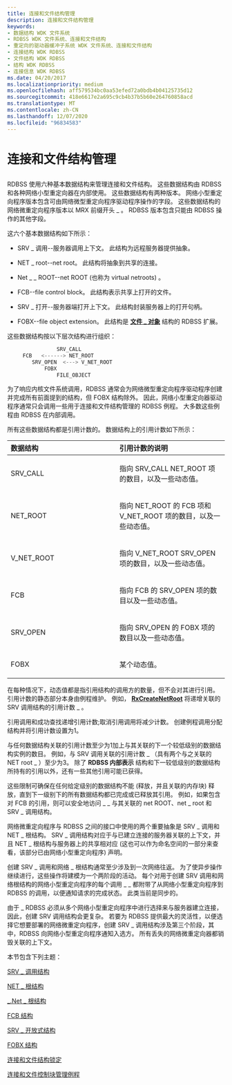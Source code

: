 ```yaml
---
title: 连接和文件结构管理
description: 连接和文件结构管理
keywords:
- 数据结构 WDK 文件系统
- RDBSS WDK 文件系统、连接和文件结构
- 重定向的驱动器缓冲子系统 WDK 文件系统、连接和文件结构
- 连接结构 WDK RDBSS
- 文件结构 WDK RDBSS
- 结构 WDK RDBSS
- 连接信息 WDK RDBSS
ms.date: 04/20/2017
ms.localizationpriority: medium
ms.openlocfilehash: aff579534bc0aa53efed72a0bdb4b04125735d12
ms.sourcegitcommit: 418e6617e2a695c9cb4b37b5b60e264760858acd
ms.translationtype: MT
ms.contentlocale: zh-CN
ms.lasthandoff: 12/07/2020
ms.locfileid: "96834583"
---
```

# <a name="connection-and-file-structure-management"></a>连接和文件结构管理


## <span id="ddk_connection_and_file_structure_management_if"></span><span id="DDK_CONNECTION_AND_FILE_STRUCTURE_MANAGEMENT_IF"></span>


RDBSS 使用六种基本数据结构来管理连接和文件结构。 这些数据结构由 RDBSS 和各种网络小型重定向器在内部使用。 这些数据结构有两种版本。 网络小型重定向程序版本包含可由网络微型重定向程序驱动程序操作的字段。 这些数据结构的网络微重定向程序版本以 MRX 前缀开头 \_ 。 RDBSS 版本包含只能由 RDBSS 操作的其他字段。

这六个基本数据结构如下所示：

-   SRV \_ 调用--服务器调用上下文。 此结构为远程服务器提供抽象。

-   NET \_ root--net root。 此结构将抽象到共享的连接。

-   Net \_ \_ ROOT--net ROOT (也称为 virtual netroots) 。

-   FCB--file control block。 此结构表示共享上打开的文件。

-   SRV \_ 打开--服务器端打开上下文。 此结构封装服务器上的打开句柄。

-   FOBX--file object extension。 此结构是 [**文件 \_ 对象**](/windows-hardware/drivers/ddi/wdm/ns-wdm-_file_object) 结构的 RDBSS 扩展。

这些数据结构按以下层次结构进行组织：

```cpp
                SRV_CALL 
     FCB   <------> NET_ROOT
        SRV_OPEN  <---> V_NET_ROOT
            FOBX
                FILE_OBJECT
```

为了响应内核文件系统调用，RDBSS 通常会为网络微型重定向程序驱动程序创建并完成所有前面提到的结构，但 FOBX 结构除外。 因此，网络小型重定向器驱动程序通常只会调用一些用于连接和文件结构管理的 RDBSS 例程。 大多数这些例程由 RDBSS 在内部调用。

所有这些数据结构都是引用计数的。 数据结构上的引用计数如下所示：

<table>
<colgroup>
<col width="50%" />
<col width="50%" />
</colgroup>
<thead>
<tr class="header">
<th align="left">数据结构</th>
<th align="left">引用计数的说明</th>
</tr>
</thead>
<tbody>
<tr class="odd">
<td align="left"><p>SRV_CALL</p></td>
<td align="left"><p>指向 SRV_CALL NET_ROOT 项的数目，以及一些动态值。</p></td>
</tr>
<tr class="even">
<td align="left"><p>NET_ROOT</p></td>
<td align="left"><p>指向 NET_ROOT 的 FCB 项和 V_NET_ROOT 项的数目，以及一些动态值。</p></td>
</tr>
<tr class="odd">
<td align="left"><p>V_NET_ROOT</p></td>
<td align="left"><p>指向 V_NET_ROOT SRV_OPEN 项的数目，以及一些动态值。</p></td>
</tr>
<tr class="even">
<td align="left"><p>FCB</p></td>
<td align="left"><p>指向 FCB 的 SRV_OPEN 项的数目以及一些动态值。</p></td>
</tr>
<tr class="odd">
<td align="left"><p>SRV_OPEN</p></td>
<td align="left"><p>指向 SRV_OPEN 的 FOBX 项的数目以及一些动态值。</p></td>
</tr>
<tr class="even">
<td align="left"><p>FOBX</p></td>
<td align="left"><p>某个动态值。</p></td>
</tr>
</tbody>
</table>

 

在每种情况下，动态值都是指引用结构的调用方的数量，但不会对其进行引用。 引用计数的静态部分本身由例程维护。 例如， [**RxCreateNetRoot**](/windows-hardware/drivers/ddi/fcb/nf-fcb-rxcreatenetroot) 将递增关联的 SRV 调用结构的引用计数 \_ 。

引用调用和成功查找递增引用计数;取消引用调用将减少计数。 创建例程调用分配结构并将引用计数设置为1。

与任何数据结构关联的引用计数至少为1加上与其关联的下一个较低级别的数据结构实例的数目。 例如，与 SRV 调用关联的引用计数 \_ （具有两个与之关联的 NET root \_ ）至少为3。 除了 **RDBSS 内部表示** 结构和下一较低级别的数据结构所持有的引用以外，还有一些其他引用可能已获得。

这些限制可确保在任何给定级别的数据结构不能 (释放，并且关联的内存块) 释放，直到下一级别下的所有数据结构都已完成或已释放其引用。 例如，如果包含对 FCB 的引用，则可以安全地访问 \_ \_ 与其关联的 net ROOT、net \_ root 和 SRV \_ 调用结构。

网络微重定向程序与 RDBSS 之间的接口中使用的两个重要抽象是 SRV \_ 调用和 NET \_ 根结构。 SRV \_ 调用结构对应于与已建立连接的服务器关联的上下文，并且 NET \_ 根结构与服务器上的共享相对应 (这也可以作为命名空间的一部分来查看，该部分已由网络小型重定向程序) 声明。

创建 SRV \_ 调用和网络 \_ 根结构通常至少涉及到一次网络往返。 为了使异步操作继续进行，这些操作将建模为一个两阶段的活动。 每个对用于创建 SRV 调用和网络根结构的网络小型重定向程序的每个调用 \_ \_ 都附带了从网络小型重定向程序到 RDBSS 的调用，以便通知请求的完成状态。 此类当前是同步的。

由于 \_ RDBSS 必须从多个网络小型重定向程序中进行选择来与服务器建立连接，因此，创建 SRV 调用结构会更复杂。 若要为 RDBSS 提供最大的灵活性，以便选择它想要部署的网络微重定向程序，创建 SRV \_ 调用结构涉及第三个阶段，其中，RDBSS 向网络小型重定向程序通知入选方。 所有丢失的网络微重定向器都销毁关联的上下文。

本节包含下列主题：

[SRV \_ 调用结构](the-srv-call-structure.md)

[NET \_ 根结构](the-net-root-structure.md)

[\_.Net \_ 根结构](the-v-net-root-structure.md)

[FCB 结构](the-fcb-structure.md)

[SRV \_ 开放式结构](the-srv-open-structure.md)

[FOBX 结构](the-fobx-structure.md)

[连接和文件结构锁定](connections-and-file-structure-locking.md)

[连接和文件控制块管理例程](connection-and-file-control-block-management-routines.md)

 

